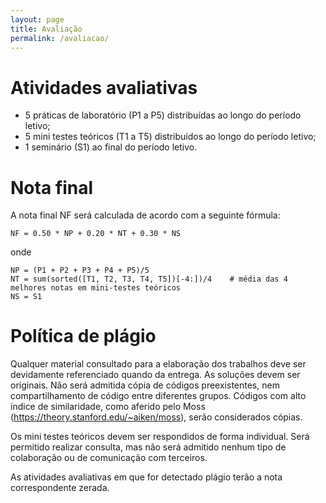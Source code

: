 ```yaml
---
layout: page
title: Avaliação
permalink: /avaliacao/
---
```


# Atividades avaliativas

 * 5 práticas de laboratório (P1 a P5) distribuídas ao longo do período letivo;
 * 5 mini testes teóricos (T1 a T5) distribuídos ao longo do período letivo;
 * 1 seminário (S1) ao final do período letivo.

# Nota final

A nota final NF será calculada de acordo com a seguinte fórmula:

```
NF = 0.50 * NP + 0.20 * NT + 0.30 * NS
```

onde

```
NP = (P1 + P2 + P3 + P4 + P5)/5
NT = sum(sorted([T1, T2, T3, T4, T5])[-4:])/4    # média das 4 melhores notas em mini-testes teóricos
NS = S1
```

# Política de plágio

Qualquer material consultado para a elaboração dos trabalhos deve ser devidamente referenciado quando da entrega. As soluções devem ser originais. Não será admitida cópia de códigos preexistentes, nem compartilhamento de código entre diferentes grupos. Códigos com alto índice de similaridade, como aferido pelo Moss (https://theory.stanford.edu/~aiken/moss), serão considerados cópias.

Os mini testes teóricos devem ser respondidos de forma individual. Será permitido realizar consulta, mas não será admitido nenhum tipo de colaboração ou de comunicação com terceiros.

As atividades avaliativas em que for detectado plágio terão a nota correspondente zerada.
